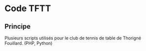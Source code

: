 # Code TFTT

## Principe

Plusieurs scripts utilisés pour le club de tennis de table de Thorigné Fouillard. (PHP, Python)


